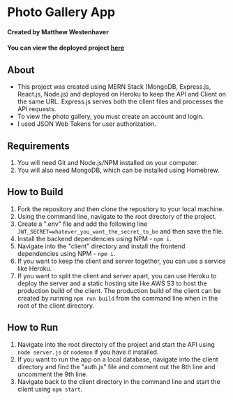# Photo Gallery App
#### Created by Matthew Westenhaver

#### You can view the deployed project [here](https://mw-photo-gallery.herokuapp.com/)

## About
- This project was created using MERN Stack (MongoDB, Express.js, React.js, Node.js) and deployed on Heroku to keep the API and Client on the same URL. Express.js serves both the client files and processes the API requests.
- To view the photo gallery, you must create an account and login.
- I used JSON Web Tokens for user authorization.

## Requirements
1. You will need Git and Node.js/NPM installed on your computer.
2. You will also need MongoDB, which can be installed using Homebrew.


## How to Build
1. Fork the repository and then clone the repository to your local machine.
2. Using the command line, navigate to the root directory of the project.
3. Create a ".env" file and add the following line
`JWT_SECRET=whatever_you_want_the_secret_to_be` and then save the file.
4. Install the backend dependencies using NPM - `npm i`.
5. Navigate into the "client" directory and install the frontend dependencies using NPM - `npm i`.
6. If you want to keep the client and server together, you can use a service like Heroku.
7. If you want to split the client and server apart, you can use Heroku to deploy the server and a static hosting site like AWS S3 to host the production build of the client. The production build of the client can be created by running `npm run build` from the command line when in the root of the client directory.

## How to Run
1. Navigate into the root directory of the project and start the API using `node server.js` or `nodemon` if you have it installed.
2. If you want to run the app on a local database, navigate into the client directory and find the "auth.js" file and comment out the 8th line and uncomment the 9th line.
3. Navigate back to the client directory in the command line and start the client using `npm start`.
